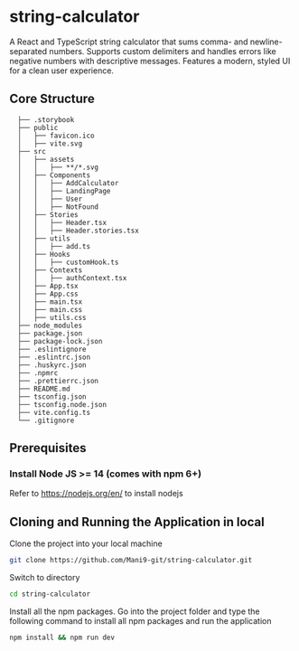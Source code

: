 # string-calculator
A React and TypeScript string calculator that sums comma- and newline-separated numbers. Supports custom delimiters and handles errors like negative numbers with descriptive messages. Features a modern, styled UI for a clean user experience.

## Core Structure
      ├── .storybook
      ├── public
      │   ├── favicon.ico
      │   ├── vite.svg
      ├── src
      │   ├── assets
      │   │   ├── **/*.svg
      │   ├── Components
      │   │   ├── AddCalculator
      │   │   ├── LandingPage
      │   │   ├── User
      │   │   ├── NotFound
      │   ├── Stories
      │   │   ├── Header.tsx
      │   │   ├── Header.stories.tsx
      │   ├── utils
      │   │   ├── add.ts
      │   ├── Hooks
      │   │   ├── customHook.ts
      │   ├── Contexts
      │   │   ├── authContext.tsx
      │   ├── App.tsx
      │   ├── App.css
      │   ├── main.tsx
      │   ├── main.css
      │   ├── utils.css
      ├── node_modules
      ├── package.json
      ├── package-lock.json 
      ├── .eslintignore
      ├── .eslintrc.json
      ├── .huskyrc.json
      ├── .npmrc
      ├── .prettierrc.json
      ├── README.md
      ├── tsconfig.json
      ├── tsconfig.node.json
      ├── vite.config.ts
      └── .gitignore

## Prerequisites

### Install Node JS >= 14 (comes with npm 6+)
Refer to https://nodejs.org/en/ to install nodejs

## Cloning and Running the Application in local

Clone the project into your local machine

```bash
git clone https://github.com/Mani9-git/string-calculator.git
```

Switch to directory 

```bash
cd string-calculator
```

Install all the npm packages. Go into the project folder and type the following command to install all npm packages and run the application

```bash
npm install && npm run dev
```


